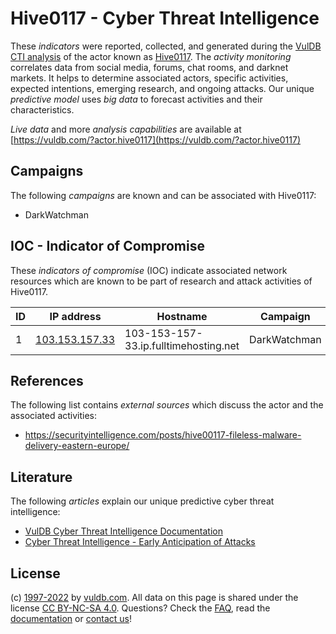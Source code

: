 # Hive0117 - Cyber Threat Intelligence

These _indicators_ were reported, collected, and generated during the [VulDB CTI analysis](https://vuldb.com/?kb.cti) of the actor known as [Hive0117](https://vuldb.com/?actor.hive0117). The _activity monitoring_ correlates data from social media, forums, chat rooms, and darknet markets. It helps to determine associated actors, specific activities, expected intentions, emerging research, and ongoing attacks. Our unique _predictive model_ uses _big data_ to forecast activities and their characteristics.

_Live data_ and more _analysis capabilities_ are available at [https://vuldb.com/?actor.hive0117](https://vuldb.com/?actor.hive0117)

## Campaigns

The following _campaigns_ are known and can be associated with Hive0117:

* DarkWatchman

## IOC - Indicator of Compromise

These _indicators of compromise_ (IOC) indicate associated network resources which are known to be part of research and attack activities of Hive0117.

ID | IP address | Hostname | Campaign | Confidence
-- | ---------- | -------- | -------- | ----------
1 | [103.153.157.33](https://vuldb.com/?ip.103.153.157.33) | 103-153-157-33.ip.fulltimehosting.net | DarkWatchman | High

## References

The following list contains _external sources_ which discuss the actor and the associated activities:

* https://securityintelligence.com/posts/hive00117-fileless-malware-delivery-eastern-europe/

## Literature

The following _articles_ explain our unique predictive cyber threat intelligence:

* [VulDB Cyber Threat Intelligence Documentation](https://vuldb.com/?kb.cti)
* [Cyber Threat Intelligence - Early Anticipation of Attacks](https://www.scip.ch/en/?labs.20201022)

## License

(c) [1997-2022](https://vuldb.com/?kb.changelog) by [vuldb.com](https://vuldb.com/?kb.about). All data on this page is shared under the license [CC BY-NC-SA 4.0](https://creativecommons.org/licenses/by-nc-sa/4.0/). Questions? Check the [FAQ](https://vuldb.com/?kb.faq), read the [documentation](https://vuldb.com/?kb) or [contact us](https://vuldb.com/?contact)!
